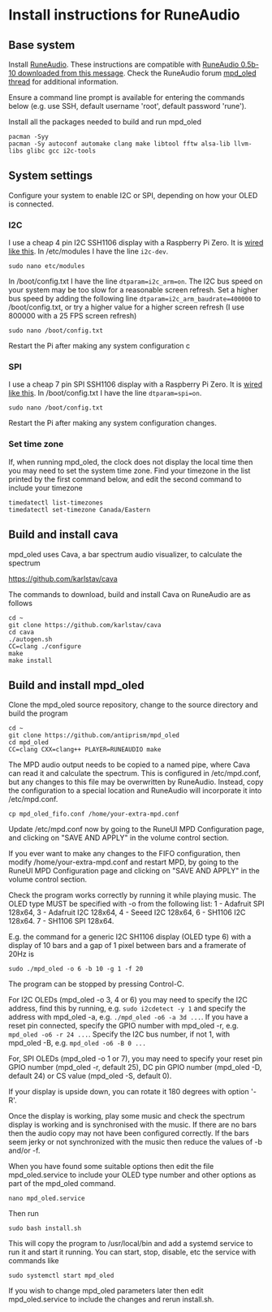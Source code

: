 # Install instructions for RuneAudio

## Base system

Install [RuneAudio](http://www.runeaudio.com/). These instructions are
compatible with [RuneAudio 0.5b-10 downloaded from this message](http://www.runeaudio.com/forum/runeaudio-0-5-beta-for-all-raspberry-pi-models-t6532.html).
Check the RuneAudio forum [mpd_oled thread](http://www.runeaudio.com/forum/mpd-vol-oled-status-and-spectrum-display-for-raspberry-pi-t6338.html) for additional information.

Ensure a command line prompt is available for entering the commands
below (e.g. use SSH, default username 'root', default password 'rune').

Install all the packages needed to build and run mpd_oled
```
pacman -Syy
pacman -Sy autoconf automake clang make libtool fftw alsa-lib llvm-libs glibc gcc i2c-tools
```

## System settings

Configure your system to enable I2C or SPI, depending on how your OLED
is connected.

### I2C
I use a cheap 4 pin I2C SSH1106 display with a Raspberry Pi Zero. It is
[wired like this](wiring_i2c.png).
In /etc/modules I have the line `i2c-dev`.
```
sudo nano etc/modules
```

In /boot/config.txt I have the line `dtparam=i2c_arm=on`.
The I2C bus speed on your system may be too slow for a reasonable screen
refresh. Set a higher bus speed by adding
the following line `dtparam=i2c_arm_baudrate=400000` to
/boot/config.txt, or try a higher value for a higher screen
refresh (I use 800000 with a 25 FPS screen refresh)
```
sudo nano /boot/config.txt
```
Restart the Pi after making any system configuration c

### SPI
I use a cheap 7 pin SPI SSH1106 display with a Raspberry Pi Zero. It is
[wired like this](wiring_spi.png).
In /boot/config.txt I have the line `dtparam=spi=on`.
```
sudo nano /boot/config.txt
```
Restart the Pi after making any system configuration changes.

### Set time zone
If, when running mpd_oled, the clock does not display the local time then
you may need
to set the system time zone. Find your timezone in the list printed by the
first command below, and edit the second command to include your timezone
```
timedatectl list-timezones
timedatectl set-timezone Canada/Eastern
```

## Build and install cava

mpd_oled uses Cava, a bar spectrum audio visualizer, to calculate the spectrum
   
   <https://github.com/karlstav/cava>

The commands to download, build and install Cava on RuneAudio are as follows
```
cd ~
git clone https://github.com/karlstav/cava
cd cava
./autogen.sh
CC=clang ./configure
make
make install
```

## Build and install mpd_oled

Clone the mpd_oled source repository, change to the source directory and build
the program
```
cd ~
git clone https://github.com/antiprism/mpd_oled
cd mpd_oled
CC=clang CXX=clang++ PLAYER=RUNEAUDIO make
```

The MPD audio output needs to be copied to a named pipe, where Cava can
read it and calculate the spectrum. This is configured in /etc/mpd.conf,
but any changes to this file may be overwritten by RuneAudio. Instead,
copy the configuration to a special location and RuneAudio will
incorporate it into /etc/mpd.conf.
```
cp mpd_oled_fifo.conf /home/your-extra-mpd.conf
```
Update /etc/mpd.conf now by going to the RuneUI MPD Configuration
page, and clicking on "SAVE AND APPLY" in the volume control section.

If you ever want to make any changes to the FIFO configuration,
then modify /home/your-extra-mpd.conf and restart MPD,
by going to the RuneUI MPD Configuration page and clicking on
"SAVE AND APPLY" in the volume control section.

Check the program works correctly by running it while playing music.
The OLED type MUST be specified with -o from the following list:
    1 - Adafruit SPI 128x64,
    3 - Adafruit I2C 128x64,
    4 - Seeed I2C 128x64,
    6 - SH1106 I2C 128x64.
    7 - SH1106 SPI 128x64.

E.g. the command for a generic I2C SH1106 display (OLED type 6) with
a display of 10 bars and a gap of 1 pixel between bars and a framerate
of 20Hz is
```
sudo ./mpd_oled -o 6 -b 10 -g 1 -f 20
```
The program can be stopped by pressing Control-C.

For I2C OLEDs (mpd_oled -o 3, 4 or 6) you may need to specify the I2C address,
find this by running,
e.g. `sudo i2cdetect -y 1` and specify the address with mpd_oled -a,
e.g. `./mpd_oled -o6 -a 3d ...`. If you have a reset pin connected, specify
the GPIO number with mpd_oled -r, e.g. `mpd_oled -o6 -r 24 ...`. Specify
the I2C bus number, if not 1, with mpd_oled -B, e.g. `mpd_oled -o6 -B 0 ...`

For, SPI OLEDs (mpd_oled -o 1 or 7), you may need to specify your reset pin
GPIO number (mpd_oled -r, default 25), DC pin GPIO number (mpd_oled -D,
default 24) or CS value (mpd_oled -S, default 0).

If your display is upside down, you can rotate it 180 degrees with option '-R'.

Once the display is working, play some music and check the spectrum display
is working and is synchronised with the music. If there are no bars then the
audio copy may not have been configured correctly. If the bars seem jerky
or not synchronized with the music then reduce the values of -b and/or -f.

When you have found some suitable options then edit the file mpd_oled.service
to include your OLED type number and other options as part of the mpd_oled
command.
```
nano mpd_oled.service
```

Then run
```
sudo bash install.sh
```
This will copy the program to /usr/local/bin and add a systemd service
to run it and start it running. You can start, stop, disable, etc the
service with commands like
```
sudo systemctl start mpd_oled
```
If you wish to change mpd_oled parameters later then edit mpd_oled.service
to include the changes and rerun install.sh.
